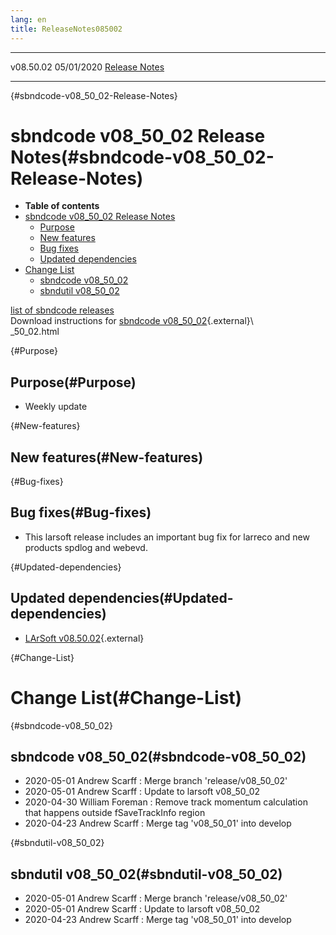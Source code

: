 ```yaml
---
lang: en
title: ReleaseNotes085002
---
```


  ----------- ------------ -- -- ------------------------------------------------------
  v08.50.02   05/01/2020         [Release Notes](ReleaseNotes085002.html)
  ----------- ------------ -- -- ------------------------------------------------------

{#sbndcode-v08_50_02-Release-Notes}

sbndcode v08\_50\_02 Release Notes(#sbndcode-v08_50_02-Release-Notes)
======================================================================================

-   **Table of contents**
-   [sbndcode v08\_50\_02 Release
    Notes](#sbndcode-v08_50_02-Release-Notes)
    -   [Purpose](#Purpose)
    -   [New features](#New-features)
    -   [Bug fixes](#Bug-fixes)
    -   [Updated dependencies](#Updated-dependencies)
-   [Change List](#Change-List)
    -   [sbndcode v08\_50\_02](#sbndcode-v08_50_02)
    -   [sbndutil v08\_50\_02](#sbndutil-v08_50_02)

[list of sbndcode
releases](List_of_SBND_code_releases.html)\
Download instructions for [sbndcode
v08\_50\_02](http://scisoft.fnal.gov/scisoft/bundles/sbnd/v08_50_02/sbndcode-v08){.external}\\\
\_50\_02.html

{#Purpose}

Purpose(#Purpose)
----------------------------------

-   Weekly update

{#New-features}

New features(#New-features)
--------------------------------------------

{#Bug-fixes}

Bug fixes(#Bug-fixes)
--------------------------------------

-   This larsoft release includes an important bug fix for larreco and
    new products spdlog and webevd.

{#Updated-dependencies}

Updated dependencies(#Updated-dependencies)
------------------------------------------------------------

-   [LArSoft
    v08.50.02](https://cdcvs.fnal.gov/redmine/projects/larsoft/wiki/ReleaseNotes085002){.external}

{#Change-List}

Change List(#Change-List)
==========================================

{#sbndcode-v08_50_02}

sbndcode v08\_50\_02(#sbndcode-v08_50_02)
----------------------------------------------------------

-   2020-05-01 Andrew Scarff : Merge branch \'release/v08\_50\_02\'
-   2020-05-01 Andrew Scarff : Update to larsoft v08\_50\_02
-   2020-04-30 William Foreman : Remove track momentum calculation that
    happens outside fSaveTrackInfo region
-   2020-04-23 Andrew Scarff : Merge tag \'v08\_50\_01\' into develop

{#sbndutil-v08_50_02}

sbndutil v08\_50\_02(#sbndutil-v08_50_02)
----------------------------------------------------------

-   2020-05-01 Andrew Scarff : Merge branch \'release/v08\_50\_02\'
-   2020-05-01 Andrew Scarff : Update to larsoft v08\_50\_02
-   2020-04-23 Andrew Scarff : Merge tag \'v08\_50\_01\' into develop

